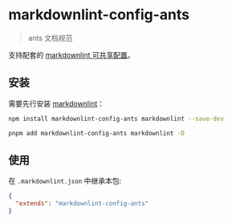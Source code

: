 # markdownlint-config-ants

> ants 文档规范

支持配套的 [markdownlint 可共享配置](https://www.npmjs.com/package/markdownlint#optionsconfig)。

## 安装

需要先行安装 [markdownlint](https://www.npmjs.com/package/markdownlint)：

```bash
npm install markdownlint-config-ants markdownlint --save-dev

pnpm add markdownlint-config-ants markdownlint -D
```

## 使用

在 `.markdownlint.json` 中继承本包:

```json
{
  "extends": "markdownlint-config-ants"
}
```
